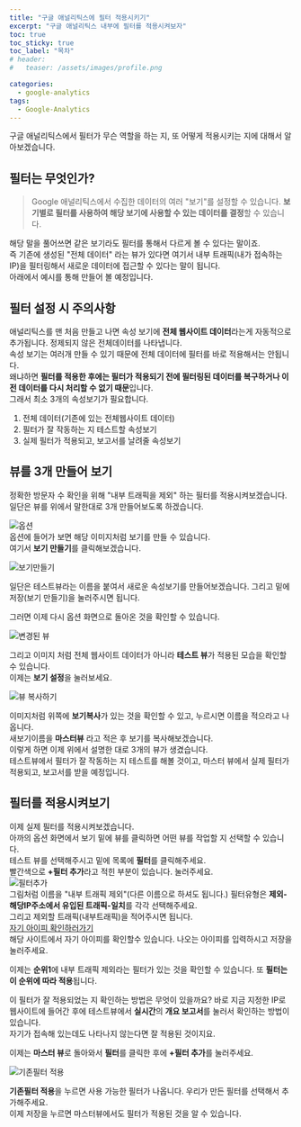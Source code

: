 ```yaml
---
title: "구글 애널리틱스에 필터 적용시키기"
excerpt: "구글 애널리틱스 내부에 필터를 적용시켜보자"
toc: true
toc_sticky: true
toc_label: "목차"
# header:
#   teaser: /assets/images/profile.png

categories:
  - google-analytics
tags:
  - Google-Analytics
---
```


구글 애널리틱스에서 필터가 무슨 역할을 하는 지, 또 어떻게 적용시키는 지에 대해서 알아보겠습니다.

## 필터는 무엇인가?

> Google 애널리틱스에서 수집한 데이터의 여러 "보기"를 설정할 수 있습니다. **보기별로 필터를 사용하여 해당 보기에 사용할 수 있는 데이터를 결정**할 수 있습니다.

해당 말을 풀어쓰면 같은 보기라도 필터를 통해서 다르게 볼 수 있다는 말이죠.  
즉 기존에 생성된 "전체 데이터" 라는 뷰가 있다면 여기서 내부 트래픽(내가 접속하는 IP)을 필터링해서 새로운 데이터에 접근할 수 있다는 말이 됩니다.  
아래에서 예시를 통해 만들어 볼 예정입니다.

## 필터 설정 시 주의사항

애널리틱스를 맨 처음 만들고 나면 속성 보기에 **전체 웹사이트 데이터**라는게 자동적으로 추가됩니다. 정제되지 않은 전체데이터를 나타냅니다.  
속성 보기는 여러개 만들 수 있기 때문에 전체 데이터에 필터를 바로 적용해서는 안됩니다.  
왜냐하면 **필터를 적용한 후에는 필터가 적용되기 전에 필터링된 데이터를 복구하거나 이전 데이터를 다시 처리할 수 없기 때문**입니다.  
그래서 최소 3개의 속성보기가 필요합니다.

1. 전체 데이터(기존에 있는 전체웹사이트 데이터)
2. 필터가 잘 작동하는 지 테스트할 속성보기
3. 실제 필터가 적용되고, 보고서를 날려줄 속성보기

## 뷰를 3개 만들어 보기

정확한 방문자 수 확인을 위해 "내부 트래픽을 제외" 하는 필터를 적용시켜보겠습니다.  
일단은 뷰를 위에서 말한대로 3개 만들어보도록 하겠습니다.

![옵션](https://drive.google.com/uc?id=1zrEdNj82TnU5naEsymxJNlKXZb85duTR)  
옵션에 들어가 보면 해당 이미지처럼 보기를 만들 수 있습니다.  
여기서 **보기 만들기**를 클릭해보겠습니다.

![보기만들기](https://drive.google.com/uc?id=1oTmDw0lMo1xavwdoXafm3monfUpiaNPk)

일단은 테스트뷰라는 이름을 붙여서 새로운 속성보기를 만들어보겠습니다. 그리고 밑에 저장(보기 만들기)을 눌러주시면 됩니다.

그러면 이제 다시 옵션 화면으로 돌아온 것을 확인할 수 있습니다.

![변경된 뷰](https://drive.google.com/uc?id=15LVcBwyvp73C02sz65C5JRxqg0e3Ctkm)

그리고 이미지 처럼 전체 웹사이트 데이터가 아니라 **테스트 뷰**가 적용된 모습을 확인할 수 있습니다.  
이제는 **보기 설정**을 눌러보세요.

![뷰 복사하기](https://drive.google.com/uc?id=1lOuSFr85Fga6XWgeQkFOMXAF1jVx5kJ_)

이미지처럼 위쪽에 **보기복사**가 있는 것을 확인할 수 있고, 누르시면 이름을 적으라고 나옵니다.  
새보기이름을 **마스터뷰** 라고 적은 후 보기를 복사해보겠습니다.  
이렇게 하면 이제 위에서 설명한 대로 3개의 뷰가 생겼습니다.  
테스트뷰에서 필터가 잘 작동하는 지 테스트를 해볼 것이고, 마스터 뷰에서 실제 필터가 적용되고, 보고서를 받을 예정입니다.

## 필터를 적용시켜보기

이제 실제 필터를 적용시켜보겠습니다.  
아까의 옵션 화면에서
보기 밑에 뷰를 클릭하면 어떤 뷰를 작업할 지 선택할 수 있습니다.  
테스트 뷰를 선택해주시고 밑에 목록에 **필터**를 클릭해주세요.  
빨간색으로 **+필터 추가**라고 적힌 부분이 있습니다. 눌러주세요.  
![필터추가](https://drive.google.com/uc?id=1JsWSrivtfb8CPN7Eb8O1LaUkG7AxV7tH)  
그림처럼 이름을 "내부 트래픽 제외"(다른 이름으로 하셔도 됩니다.) 필터유형은 **제외-해당IP주소에서 유입된 트래픽-일치**를 각각 선택해주세요.  
그리고 제외할 트래픽(내부트래픽)을 적어주시면 됩니다.  
[자기 아이피 확인하러가기](https://whatismyipaddress.com/)  
해당 사이트에서 자기 아이피를 확인할수 있습니다. 나오는 아이피를 입력하시고 저장을 눌러주세요.

이제는 **순위1**에 내부 트래픽 제외라는 필터가 있는 것을 확인할 수 있습니다. 또 **필터는 이 순위에 따라 적용**됩니다.

이 필터가 잘 적용되었는 지 확인하는 방법은 무엇이 있을까요? 바로 지금 지정한 IP로 웹사이트에 들어간 후에 테스트뷰에서 **실시간**의 **개요 보고서**를 눌러서 확인하는 방법이 있습니다.  
자기가 접속해 있는데도 나타나지 않는다면 잘 적용된 것이지요.

이제는 **마스터 뷰**로 돌아와서 **필터**를 클릭한 후에 **+필터 추가**를 눌러주세요.

![기존필터 적용](https://drive.google.com/uc?id=1nNU6HkS-ZAH-dx1z_c-Wd7fBOQXGX1LU)

**기존필터 적용**을 누르면 사용 가능한 필터가 나옵니다. 우리가 만든 필터를 선택해서 추가해주세요.  
이제 저장을 누르면 마스터뷰에서도 필터가 적용된 것을 알 수 있습니다.
